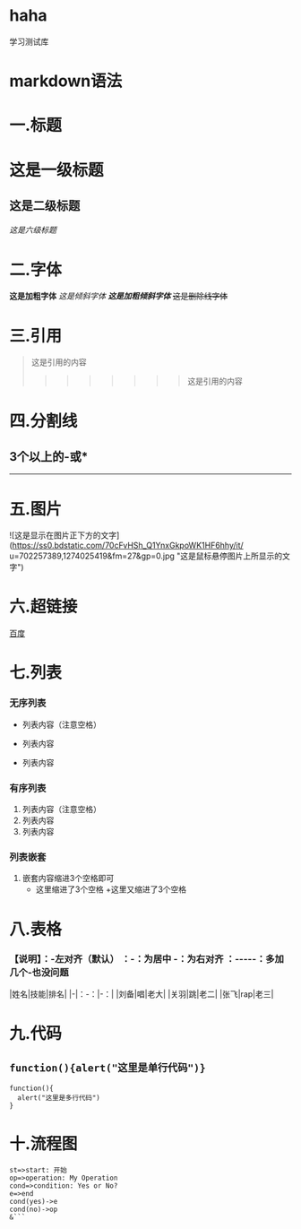 # haha
学习测试库

# markdown语法
# 一.标题
# 这是一级标题
## 这是二级标题
###### 这是六级标题

# 二.字体
**这是加粗字体**
*这是倾斜字体*
***这是加粗倾斜字体***
~~这是删除线字体~~

# 三.引用
>这是引用的内容
>>>>>>>>这是引用的内容

# 四.分割线
3个以上的-或*
---
***

# 五.图片
![这是显示在图片正下方的文字](https://ss0.bdstatic.com/70cFvHSh_Q1YnxGkpoWK1HF6hhy/it/
u=702257389,1274025419&fm=27&gp=0.jpg "这是鼠标悬停图片上所显示的文字")

# 六.超链接
[百度](http://www.baidu.com)

# 七.列表
### 无序列表
+ 列表内容（注意空格）
- 列表内容
* 列表内容

### 有序列表
1. 列表内容（注意空格）
2. 列表内容
3. 列表内容

### 列表嵌套
1. 嵌套内容缩进3个空格即可
   + 这里缩进了3个空格
      +这里又缩进了3个空格
      
# 八.表格
### 【说明】：-左对齐（默认）  ：-：为居中  -：为右对齐  ：-----：多加几个-也没问题
|姓名|技能|排名|
|-|：-：|-：|
|刘备|唱|老大|
|关羽|跳|老二|
|张飞|rap|老三|

# 九.代码
`function(){alert("这里是单行代码")}`
---------------------
```
function(){
  alert("这里是多行代码")
}
```

# 十.流程图
```flow
st=>start: 开始
op=>operation: My Operation
cond=>condition: Yes or No?
e=>end
cond(yes)->e
cond(no)->op
&```


